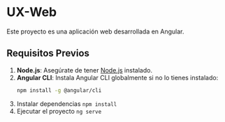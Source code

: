# UX-Web

Este proyecto es una aplicación web desarrollada en Angular.

## Requisitos Previos

1. **Node.js**: Asegúrate de tener [Node.js](https://nodejs.org/) instalado.
2. **Angular CLI**: Instala Angular CLI globalmente si no lo tienes instalado:
   ```bash
   npm install -g @angular/cli

3. Instalar dependencias `npm install`
4. Ejecutar el proyecto `ng serve`

